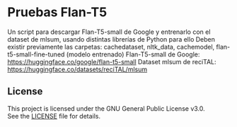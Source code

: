# Pruebas Flan-T5
Un script para descargar Flan-T5-small de Google y entrenarlo con el dataset de mlsum, usando distintas librerías de Python para ello
Deben existir previamente las carpetas: cachedataset, nltk_data, cachemodel, flan-t5-small-fine-tuned (modelo entrenado)
Flan-T5-small de Google: https://huggingface.co/google/flan-t5-small
Dataset mlsum de reciTAL: https://huggingface.co/datasets/reciTAL/mlsum 

## License
This project is licensed under the GNU General Public License v3.0.  
See the [LICENSE](./LICENSE.txt) file for details.
